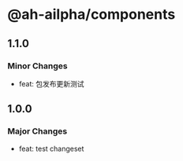 # @ah-ailpha/components

## 1.1.0

### Minor Changes

- feat: 包发布更新测试

## 1.0.0

### Major Changes

- feat: test changeset
